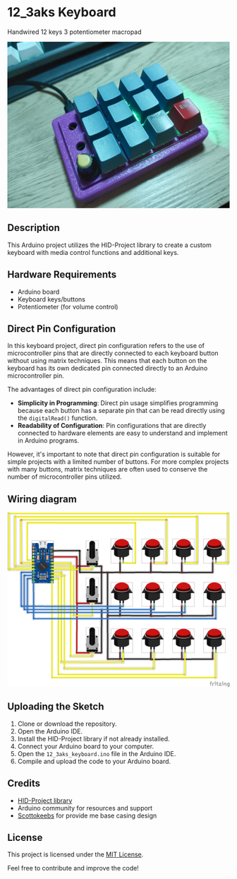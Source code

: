 
# 12_3aks Keyboard
Handwired 12 keys 3 potentiometer macropad


![12_3aks](https://github.com/galihpd/12_3aks/blob/main/media/IMG_20240622_174521_2%20%281%29.jpg)

## Description
This Arduino project utilizes the HID-Project library to create a custom keyboard with media control functions and additional keys.

## Hardware Requirements
- Arduino board
- Keyboard keys/buttons
- Potentiometer (for volume control)

## Direct Pin Configuration

In this keyboard project, direct pin configuration refers to the use of microcontroller pins that are directly connected to each keyboard button without using matrix techniques. This means that each button on the keyboard has its own dedicated pin connected directly to an Arduino microcontroller pin.

The advantages of direct pin configuration include:
- **Simplicity in Programming**: Direct pin usage simplifies programming because each button has a separate pin that can be read directly using the `digitalRead()` function.
- **Readability of Configuration**: Pin configurations that are directly connected to hardware elements are easy to understand and implement in Arduino programs.

However, it's important to note that direct pin configuration is suitable for simple projects with a limited number of buttons. For more complex projects with many buttons, matrix techniques are often used to conserve the number of microcontroller pins utilized.

## Wiring diagram
![12_3aks wiring diagram](https://github.com/galihpd/12_3aks/blob/main/media/Untitled%20Sketch_bb.png)

## Uploading the Sketch
1. Clone or download the repository.
2. Open the Arduino IDE.
3. Install the HID-Project library if not already installed.
4. Connect your Arduino board to your computer.
5. Open the `12_3aks_keyboard.ino` file in the Arduino IDE.
6. Compile and upload the code to your Arduino board.

## Credits
- [HID-Project library](https://github.com/NicoHood/HID)
- Arduino community for resources and support
- [Scottokeebs](https://www.youtube.com/watch?v=hjml-K-pV4E) for provide me base casing design

## License
This project is licensed under the [MIT License](LICENSE.md).

Feel free to contribute and improve the code!
